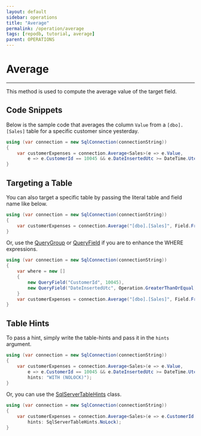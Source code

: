 ```yaml
---
layout: default
sidebar: operations
title: "Average"
permalink: /operation/average
tags: [repodb, tutorial, average]
parent: OPERATIONS
---
```


# Average

---

This method is used to compute the average value of the target field.

## Code Snippets

Below is the sample code that averages the column `Value` from a `[dbo].[Sales]` table for a specific customer since yesterday.

```csharp
using (var connection = new SqlConnection(connectionString))
{
    var customerExpenses = connection.Average<Sales>(e => e.Value,
        e => e.CustomerId == 10045 && e.DateInsertedUtc >= DateTime.UtcNow.Date.AddDays(-1));
}
```

## Targeting a Table

You can also target a specific table by passing the literal table and field name like below.

```csharp
using (var connection = new SqlConnection(connectionString))
{
    var customerExpenses = connection.Average("[dbo].[Sales]", Field.From("Value"), new { State = "Michigan" });
}
```

Or, use the [QueryGroup](/class/querygroup) or [QueryField](/class/queryfield) if you are to enhance the WHERE expressions.

```csharp
using (var connection = new SqlConnection(connectionString))
{
    var where = new []
    {
        new QueryField("CustomerId", 10045),
        new QueryField("DateInsertedUtc", Operation.GreaterThanOrEqual, DateTime.UtcNow.Date.AddDays(-1))
    }
    var customerExpenses = connection.Average("[dbo].[Sales]", Field.From("Value"), where);
}
```

## Table Hints

To pass a hint, simply write the table-hints and pass it in the `hints` argument.

```csharp
using (var connection = new SqlConnection(connectionString))
{
    var customerExpenses = connection.Average<Sales>(e => e.Value,
        e => e.CustomerId == 10045 && e.DateInsertedUtc >= DateTime.UtcNow.Date.AddDays(-1),
        hints: "WITH (NOLOCK)");
}
```

Or, you can use the [SqlServerTableHints](/class/sqlservertablehints) class.

```csharp
using (var connection = new SqlConnection(connectionString))
{
    var customerExpenses = connection.Average<Sales>(e => e.CustomerId == 10045 && e.DateInsertedUtc >= DateTime.UtcNow.Date.AddDays(-1),
        hints: SqlServerTableHints.NoLock);
}
```

